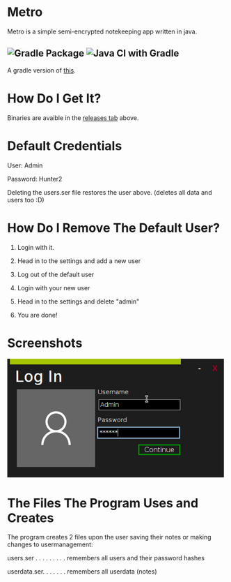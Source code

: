 # Metro
Metro is a simple semi-encrypted notekeeping app written in java.

![Gradle Package](https://github.com/jonnelafin/MetroMaven/workflows/Gradle%20Package/badge.svg)
![Java CI with Gradle](https://github.com/jonnelafin/MetroMaven/workflows/Java%20CI%20with%20Gradle/badge.svg)
---
A gradle version of [this](https://github.com/jonnelafin/MetroTest).

# How Do I Get It?
Binaries are avaible in the [releases tab](https://github.com/jonnelafin/MetroGradle/releases) above.


# Default Credentials


User: Admin

Password: Hunter2

Deleting the users.ser file restores the user above. (deletes all data and users too :D)

# How Do I Remove The Default User?
1. Login with it.

2. Head in to the settings and add a new user

3. Log out of the default user

4. Login with your new user

5. Head in to the settings and delete "admin"

6. You are done!

# Screenshots
![Login](login.png)
# The Files The Program Uses and Creates
The program creates 2 files upon the user saving their notes or making changes to usermanagement:

users.ser . . . . . . . . . remembers all users and their password hashes

userdata.ser. . . . . . . remembers all userdata (notes)
